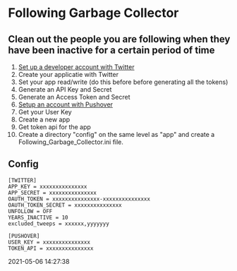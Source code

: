 # Following Garbage Collector

## Clean out the people you are following when they have been inactive for a certain period of time

1. [Set up a developer account with Twitter](https://developer.twitter.com/en/portal/projects-and-apps)
2. Create your applicatie with Twitter
3. Set your app read/write (do this before before generating all the tokens)
4. Generate an API Key and Secret
5. Generate an Access Token and Secret
6. [Setup an account with Pushover](https://pushover.net)
7. Get your User Key
8. Create a new app
9. Get token api for the app
10. Create a directory "config" on the same level as "app" and create a Following_Garbage_Collector.ini file.

## Config

    [TWITTER]
    APP_KEY = xxxxxxxxxxxxxxx
    APP_SECRET = xxxxxxxxxxxxxxx
    OAUTH_TOKEN = xxxxxxxxxxxxxxx-xxxxxxxxxxxxxxx
    OAUTH_TOKEN_SECRET = xxxxxxxxxxxxxxx
    UNFOLLOW = OFF
    YEARS_INACTIVE = 10
    excluded_tweeps = xxxxxx,yyyyyyy

    [PUSHOVER]
    USER_KEY = xxxxxxxxxxxxxxx
    TOKEN_API = xxxxxxxxxxxxxxx

2021-05-06 14:27:38
